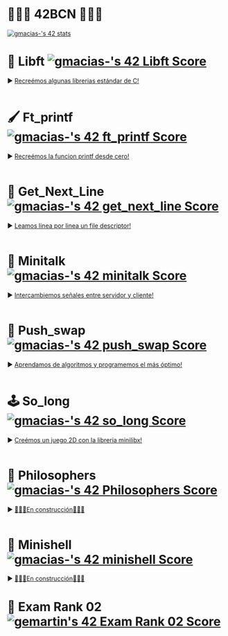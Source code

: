<h1> 👾👾👾  42BCN  👾👾👾 </h1>

[![gmacias-'s 42 stats](https://badge42.vercel.app/api/v2/clkwd79fb001608l4ezzxk0x6/stats?cursusId=21&coalitionId=206)](https://github.com/JaeSeoKim/badge42)

# 🎒 Libft [![gmacias-'s 42 Libft Score](https://badge42.vercel.app/api/v2/clkwd79fb001608l4ezzxk0x6/project/2454528)](https://github.com/JaeSeoKim/badge42)
► [Recreémos algunas librerias estándar de C!](https://github.com/gjmacias/libft)
<br>
<br>
# 🖌️ Ft_printf [![gmacias-'s 42 ft_printf Score](https://badge42.vercel.app/api/v2/clkwd79fb001608l4ezzxk0x6/project/2515545)](https://github.com/JaeSeoKim/badge42)
► [Recreémos la funcion printf desde cero!](https://github.com/gjmacias/ft_printf)
<br>
<br>
# 📑 Get_Next_Line [![gmacias-'s 42 get_next_line Score](https://badge42.vercel.app/api/v2/clkwd79fb001608l4ezzxk0x6/project/2515546)](https://github.com/JaeSeoKim/badge42)
► [Leamos linea por linea un file descriptor!](https://github.com/gjmacias/get_next_line)
<br>
<br>
# 📡 Minitalk [![gmacias-'s 42 minitalk Score](https://badge42.vercel.app/api/v2/clkwd79fb001608l4ezzxk0x6/project/2914573)](https://github.com/JaeSeoKim/badge42)
► [Intercambiemos señales entre servidor y cliente!](https://github.com/gjmacias/minitalk)
<br>
<br>
# 🧮 Push_swap [![gmacias-'s 42 push_swap Score](https://badge42.vercel.app/api/v2/clkwd79fb001608l4ezzxk0x6/project/2914572)](https://github.com/JaeSeoKim/badge42)
► [Aprendamos de algoritmos y programemos el más óptimo!](https://github.com/gjmacias/push_swap)
<br>
<br>
# 🕹️ So_long [![gmacias-'s 42 so_long Score](https://badge42.vercel.app/api/v2/clkwd79fb001608l4ezzxk0x6/project/2914574)](https://github.com/JaeSeoKim/badge42)
► [Creémos un juego 2D con la libreria minilibx!](https://github.com/gjmacias/so_long)
<br>
<br>
# 💭 Philosophers [![gmacias-'s 42 Philosophers Score](https://badge42.vercel.app/api/v2/clkwd79fb001608l4ezzxk0x6/project/3157023)](https://github.com/JaeSeoKim/badge42)
► [🚧👷‍♀️En construcción👷‍♂️🚧](https://www.youtube.com/watch?v=dQw4w9WgXcQ)
<br>
<br>
# 💾 Minishell [![gmacias-'s 42 minishell Score](https://badge42.vercel.app/api/v2/clkwd79fb001608l4ezzxk0x6/project/3157024)](https://github.com/JaeSeoKim/badge42)
► [🚧👷‍♀️En construcción👷‍♂️🚧](https://www.youtube.com/watch?v=dQw4w9WgXcQ)
<br>

# 💯 Exam Rank 02 [![gemartin's 42 Exam Rank 02 Score](https://badge42.vercel.app/api/v2/cl5fnqd4w001609mrn2pr0pxu/project/2499279)](https://github.com/JaeSeoKim/badge42)
